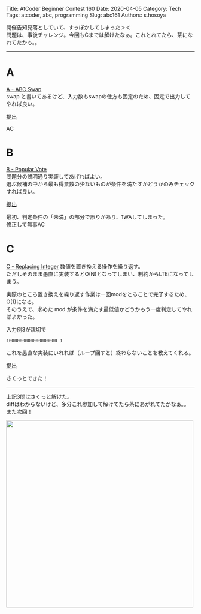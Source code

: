 Title: AtCoder Beginner Contest 160
Date: 2020-04-05
Category: Tech
Tags: atcoder, abc, programming
Slug: abc161
Authors: s.hosoya

開催告知見落としていて、すっぽかしてしまった＞＜  
問題は、事後チャレンジ。今回もCまでは解けたなぁ。これとれてたら、茶になれてたかも。。  

---

# A

[A - ABC Swap](https://atcoder.jp/contests/abc161/tasks/abc161_a)  
swap と書いてあるけど、入力数もswapの仕方も固定のため、固定で出力してやれば良い。  

[提出](https://atcoder.jp/contests/abc161/submissions/11565924)  

AC

# B

[B - Popular Vote](https://atcoder.jp/contests/abc161/tasks/abc161_b)  
問題分の説明通り実装してあげればよい。  
選ぶ候補の中から最も得票数の少ないものが条件を満たすかどうかのみチェックすれば良い。  

[提出](https://atcoder.jp/contests/abc161/submissions/11566296)  

最初、判定条件の「未満」の部分で誤りがあり、1WAしてしまった。  
修正して無事AC

# C

[C - Replacing Integer](https://atcoder.jp/contests/abc161/tasks/abc161_c)
数値を置き換える操作を繰り返す。  
ただしそのまま愚直に実装するとO(N)となってしまい、制約からLTEになってしまう。  

実際のところ置き換えを繰り返す作業は一回modをとることで完了するため、O(1)になる。  
そのうえで、求めた mod が条件を満たす最低値かどうかもう一度判定してやればよかった。

入力例3が親切で
```
1000000000000000000 1
```
これを愚直な実装にいれれば（ループ回すと）終わらないことを教えてくれる。

[提出](https://atcoder.jp/contests/abc161/submissions/11566201)

さくっとできた！

---

上記3問はさくっと解けた。  
diffはわからないけど、多分これ参加して解けてたら茶にあがれてたかなぁ。。  
また次回！

<a target=_blank href="https://blog.watarinohibi.tokyo/images/20200405_abc_rate.png"><img src="https://blog.watarinohibi.tokyo/images/20200405_abc_rate.png" width="500"></a>  




